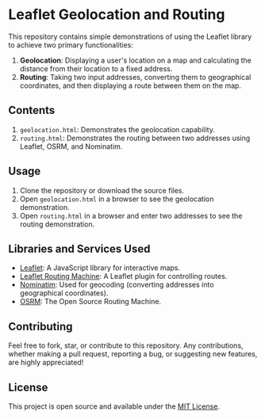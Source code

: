 # Leaflet Geolocation and Routing

This repository contains simple demonstrations of using the Leaflet library to achieve two primary functionalities:

1. **Geolocation**: Displaying a user's location on a map and calculating the distance from their location to a fixed address.
2. **Routing**: Taking two input addresses, converting them to geographical coordinates, and then displaying a route between them on the map.

## Contents

1. `geolocation.html`: Demonstrates the geolocation capability.
2. `routing.html`: Demonstrates the routing between two addresses using Leaflet, OSRM, and Nominatim.

## Usage

1. Clone the repository or download the source files.
2. Open `geolocation.html` in a browser to see the geolocation demonstration.
3. Open `routing.html` in a browser and enter two addresses to see the routing demonstration.

## Libraries and Services Used

- [Leaflet](https://leafletjs.com/): A JavaScript library for interactive maps.
- [Leaflet Routing Machine](https://www.liedman.net/leaflet-routing-machine/): A Leaflet plugin for controlling routes.
- [Nominatim](https://nominatim.org/): Used for geocoding (converting addresses into geographical coordinates).
- [OSRM](http://project-osrm.org/): The Open Source Routing Machine.

## Contributing

Feel free to fork, star, or contribute to this repository. Any contributions, whether making a pull request, reporting a bug, or suggesting new features, are highly appreciated!

## License

This project is open source and available under the [MIT License](LICENSE).
